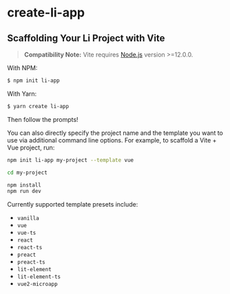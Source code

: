 # create-li-app

## Scaffolding Your Li Project with Vite

> **Compatibility Note:**
> Vite requires [Node.js](https://nodejs.org/en/) version >=12.0.0.

With NPM:

```bash
$ npm init li-app
```

With Yarn:

```bash
$ yarn create li-app
```

Then follow the prompts!

You can also directly specify the project name and the template you want to use via additional command line options. For example, to scaffold a Vite + Vue project, run:

```bash
npm init li-app my-project --template vue

cd my-project

npm install
npm run dev
```

Currently supported template presets include:

- `vanilla`
- `vue`
- `vue-ts`
- `react`
- `react-ts`
- `preact`
- `preact-ts`
- `lit-element`
- `lit-element-ts`
- `vue2-microapp`
